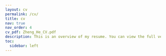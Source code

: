 ```yaml
---
layout: cv
permalink: /cv/
title: cv
nav: true
nav_order: 4
cv_pdf: Zheng_He_CV.pdf
description: This is an overview of my resume. You can view the full version by clicking the top pdf button.
toc:
  sidebar: left
---
```

